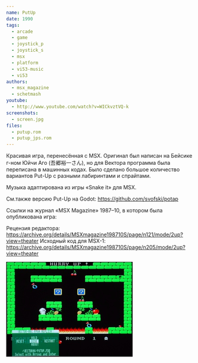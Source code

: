 ```yaml
---
name: PutUp
date: 1990
tags:
  - arcade
  - game
  - joystick_p
  - joystick_s
  - msx
  - platform
  - vi53-music
  - vi53
authors:
  - msx_magazine
  - schetmash
youtube:
  - http://www.youtube.com/watch?v=WICkvztVQ-k
screenshots:
  - screen.jpg
files:
  - putup.rom
  - putup_jps.rom
---
```


Красивая игра, перенесённая с MSX. Оригинал был написан на Бейсике г-ном Юйчи Аго (吾郷裕一さん),
но для Вектора программа была переписана в машинных кодах.
Было сделано большое количество вариантов Put-Up с разными лабиринтами и спрайтами.


Музыка адаптирована из игры «Snake it» для MSX.

См.также версию Put-Up на Godot: https://github.com/svofski/potap

Ссылки на журнал «MSX Magazine» 1987–10, в котором была опубликована игра:

Рецензия редактора: https://archive.org/details/MSXmagazine198710S/page/n121/mode/2up?view=theater
Исходный код для MSX-1: https://archive.org/details/MSXmagazine198710S/page/n205/mode/2up?view=theater

![Screenshot 1](screen.jpg)
